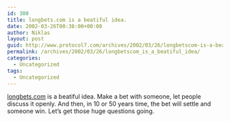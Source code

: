 ```yaml
---
id: 300
title: longbets.com is a beatiful idea.
date: 2002-03-26T00:38:00+00:00
author: Niklas
layout: post
guid: http://www.protocol7.com/archives/2002/03/26/longbetscom-is-a-beatiful-idea/
permalink: /archives/2002/03/26/longbetscom_is_a_beatiful_idea/
categories:
  - Uncategorized
tags:
  - Uncategorized
---
```

<div class='microid-4feca63ef15d5fb1fdf5c31bd4bba9f9a7945f25'>
  <p>
    <a href="http://www.longbets.org/">longbets.com</a> is a beatiful idea. Make a bet with someone, let people discuss it openly. And then, in 10 or 50 years time, the bet will settle and someone win. Let&#8217;s get those huge questions going.
  </p>
</div>